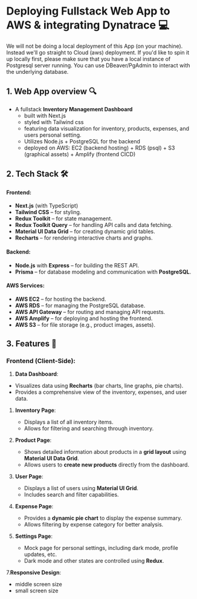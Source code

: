 # Deploying Fullstack Web App to AWS & integrating Dynatrace 💻
We will not be doing a local deployment of this App (on your machine).
Instead we'll go straight to Cloud (aws) deployment.
If you'd like to spin it up locally first, please make sure that you have a local instance of Postgresql server running. You can use DBeaver/PgAdmin to interact with the underlying database.
## 1. Web App overview 🔍

- A fullstack **Inventory Management Dashboard** 
  - built with Next.js 
  - styled with Tailwind css
  - featuring data visualization for inventory, products, expenses, and users personal setting. 
  - Utilizes Node.js + PostgreSQL for the backend
  - deployed on AWS:  EC2 (backend hosting) + RDS (psql) + S3 (graphical assets) + Amplify          (frontend CICD)

## 2. **Tech Stack** 🛠️
#### **Frontend**:
- **Next.js** (with TypeScript)  
- **Tailwind CSS** – for styling.
- **Redux Toolkit** – for state management.
- **Redux Toolkit Query** – for handling API calls and data fetching.
- **Material UI Data Grid** – for creating dynamic grid tables.
- **Recharts** – for rendering interactive charts and graphs.
#### **Backend**:
- **Node.js** with **Express** – for building the REST API.
- **Prisma** – for database modeling and communication with **PostgreSQL**.

#### **AWS Services**:
- **AWS EC2** – for hosting the backend.
- **AWS RDS** – for managing the PostgreSQL database.
- **AWS API Gateway** – for routing and managing API requests.
- **AWS Amplify** – for deploying and hosting the frontend.
- **AWS S3** – for file storage (e.g., product images, assets).

## 3. **Features** 🌟

### **Frontend (Client-Side)**:
1. **Data Dashboard**:
- Visualizes data using **Recharts** (bar charts, line graphs, pie charts).        
- Provides a comprehensive view of the inventory, expenses, and user data.      

1. **Inventory Page**:
   - Displays a list of all inventory items.
   - Allows for filtering and searching through inventory.

2. **Product Page**:
   - Shows detailed information about products in a **grid layout** using **Material UI Data Grid**.
   - Allows users to **create new products** directly from the dashboard.

3. **User Page**:
   - Displays a list of users using **Material UI Grid**.
   - Includes search and filter capabilities.

4. **Expense Page**:
   - Provides a **dynamic pie chart** to display the expense summary.
   - Allows filtering by expense category for better analysis.

5. **Settings Page**:
   - Mock page for personal settings, including dark mode, profile updates, etc.
   - Dark mode and other states are controlled using **Redux**.

7.**Responsive Design**:
- middle screen size
- small screen size
